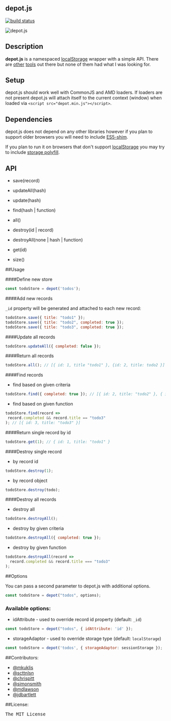 ## depot.js

[![build status](https://secure.travis-ci.org/mkuklis/depot.js.png)](http://travis-ci.org/mkuklis/depot.js)

![depot.js](http://oi45.tinypic.com/xoiq7l.jpg)


## Description

**depot.js** is a namespaced [localStorage](http://diveintohtml5.info/storage.html) wrapper with a simple API.
There are [other](http://brian.io/lawnchair/) [tools](https://github.com/marcuswestin/store.js/) out there but none
of them had what I was looking for.


## Setup

depot.js should work well with CommonJS and AMD loaders.
If loaders are not present depot.js will attach itself to the current context (window) when loaded via `<script src="depot.min.js"></script>`.

## Dependencies

depot.js does not depend on any other libraries however if you plan to support older browsers you will need to include [ES5-shim](https://github.com/kriskowal/es5-shim).

If you plan to run it on browsers that don't support [localStorage](http://diveintohtml5.info/storage.html) you may try to include [storage polyfill](https://gist.github.com/remy/350433).

## API

+ save(record)

+ updateAll(hash)

+ update(hash)

+ find(hash | function)

+ all()

+ destroy(id | record)

+ destroyAll(none | hash | function)

+ get(id)

+ size()

##Usage

####Define new store

```js
const todoStore = depot('todos');
```

####Add new records

`_id` property will be generated and attached to each new record:

```js
todoStore.save({ title: "todo1" });
todoStore.save({ title: "todo2", completed: true });
todoStore.save({ title: "todo3", completed: true });
```

####Update all records

```js
todoStore.updateAll({ completed: false });
```

####Return all records

```js
todoStore.all(); // [{ id: 1, title "todo1" }, {id: 2, title: todo2 }]
```

####Find records

* find based on given criteria

```js
todoStore.find({ completed: true }); // [{ id: 2, title: "todo2" }, { id: 3, title: "todo3" }]
```

* find based on given function

```js
todoStore.find(record =>
 record.completed && record.title == "todo3"
); // [{ id: 3, title: "todo3" }]
```


####Return single record by id

```js
todoStore.get(1); // { id: 1, title: "todo1" }
```

####Destroy single record

* by record id

```js
todoStore.destroy(1);
```

* by record object

```js
todoStore.destroy(todo);
```

####Destroy all records

* destroy all

```js
todoStore.destroyAll();
```

* destroy by given criteria

```js
todoStore.destroyAll({ completed: true });
```

* destroy by given function

```js
todoStore.destroyAll(record =>
  record.completed && record.title === "todo3"
);
```

##Options

You can pass a second parameter to depot.js with additional options.

```js
const todoStore = depot("todos", options);
```

### Available options:

+ idAttribute - used to override record id property (default: `_id`)

```js
const todoStore = depot("todos", { idAttribute: 'id' });
```

+ storageAdaptor - used to override storage type (default: `localStorage`)

```js
const todoStore = depot('todos', { storageAdaptor: sessionStorage });
```


##Contributors:

* [@mkuklis](http://github.com/mkuklis)
* [@scttnlsn](http://github.com/scttnlsn)
* [@chrispitt](http://github.com/chrispitt)
* [@simonsmith](http://github.com/simonsmith)
* [@mdlawson](http://github.com/mdlawson)
* [@jdbartlett](http://github.com/jdbartlett)

##License:
<pre>
The MIT License
</pre>
